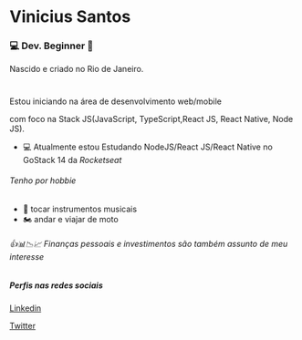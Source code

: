 # Vinicius Santos 
### 💻 Dev. Beginner 🚀
 Nascido e criado no Rio de Janeiro. 
 #
 Estou iniciando na área de desenvolvimento web/mobile
 
 com foco na Stack JS(JavaScript, TypeScript,React JS, React Native, Node JS).  

- 💻 Atualmente estou Estudando NodeJS/React JS/React Native no GoStack 14 da *Rocketseat*


###### Tenho por hobbie 

- 🎸 tocar instrumentos musicais
- 🏍️ andar e viajar de moto

###### 👍📊📉📈 Finanças pessoais e investimentos são também assunto de meu interesse 

##### Perfis nas redes sociais
[Linkedin](https://www.linkedin.com/in/vinicius-s-00890930)

[Twitter](https://twitter.com/v_silva_santos)


























<!--
**vinicius-vph/vinicius-vph** is a ✨ _special_ ✨ repository because its `README.md` (this file) appears on your GitHub profile.

Here are some ideas to get you started:

- 🔭 I’m currently working on ...
- 🌱 I’m currently learning ...
- 👯 I’m looking to collaborate on ...
- 🤔 I’m looking for help with ...
- 💬 Ask me about ...
- 📫 How to reach me: ...
- 😄 Pronouns: ...
- ⚡ Fun fact: ...
-->
